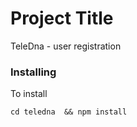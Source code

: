 # Project Title

TeleDna - user registration


### Installing

To install

```
cd teledna  && npm install
```